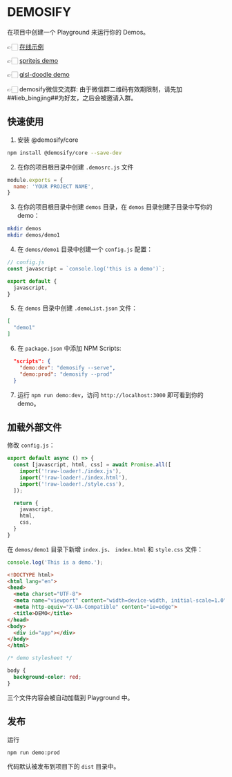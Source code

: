 # DEMOSIFY

在项目中创建一个 Playground 来运行你的 Demos。

👉🏻 [在线示例](https://demosify.github.io/demosify-demo/)

👉🏻 [spritejs demo](https://spritejs.org/demo)

👉🏻 [glsl-doodle demo](http://doodle.webgl.group/demo)

👉🏻 demosify微信交流群: 由于微信群二维码有效期限制，请先加##lieb_bingjing##为好友，之后会被邀请入群。

## 快速使用

1. 安装 @demosify/core

```bash
npm install @demosify/core --save-dev
```

2. 在你的项目根目录中创建 `.demosrc.js` 文件

```js
module.exports = {
  name: 'YOUR PROJECT NAME',
}
```

3. 在你的项目根目录中创建 `demos` 目录，在 `demos` 目录创建子目录中写你的demo：

```bash
mkdir demos
mkdir demos/demo1
```

4. 在 `demos/demo1` 目录中创建一个 `config.js` 配置：

```js
// config.js
const javascript = `console.log('this is a demo')`;

export default {
  javascript,
}
```

5. 在 `demos` 目录中创建 `.demoList.json` 文件：

```json
[
  "demo1"
]
```

6. 在 `package.json` 中添加 NPM Scripts:

```json
  "scripts": {
    "demo:dev": "demosify --serve",
    "demo:prod": "demosify --prod"
  }
```

7. 运行 `npm run demo:dev`，访问 `http://localhost:3000` 即可看到你的 demo。

## 加载外部文件

修改 `config.js`：

```js
export default async () => {
  const [javascript, html, css] = await Promise.all([
    import('!raw-loader!./index.js'),
    import('!raw-loader!./index.html'),
    import('!raw-loader!./style.css'),
  ]);

  return {
    javascript,
    html,
    css,
  }
}
```

在 `demos/demo1` 目录下新增 `index.js`、 `index.html` 和 `style.css` 文件：

```js
console.log('This is a demo.');
```

```html
<!DOCTYPE html>
<html lang="en">
<head>
  <meta charset="UTF-8">
  <meta name="viewport" content="width=device-width, initial-scale=1.0">
  <meta http-equiv="X-UA-Compatible" content="ie=edge">
  <title>DEMO</title>
</head>
<body>
  <div id="app"></div>
</body>
</html>
```

```css
/* demo stylesheet */

body {
  background-color: red;
}
```

三个文件内容会被自动加载到 Playground 中。

## 发布

运行 

```bash
npm run demo:prod
```

代码默认被发布到项目下的 `dist` 目录中。
